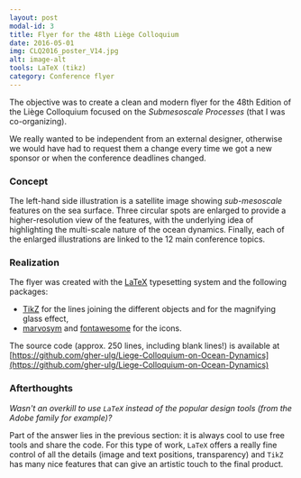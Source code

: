 ```yaml
---
layout: post
modal-id: 3
title: Flyer for the 48th Liège Colloquium
date: 2016-05-01
img: CLQ2016_poster_V14.jpg
alt: image-alt
tools: LaTeX (tikz)
category: Conference flyer
---
```


The objective was to create a clean and modern flyer for the 48th Edition of the Liège Colloquium focused on the *Submesoscale Processes* (that I was co-organizing).

We really wanted to be independent from an external designer, otherwise we would have had to request them a change every time we got a new sponsor or when the conference deadlines changed.

### Concept

The left-hand side illustration is a satellite image showing *sub-mesoscale* features on the sea surface. Three circular spots are enlarged to provide a higher-resolution view of the features, with the underlying idea of highlighting the multi-scale nature of the ocean dynamics.
Finally, each of the enlarged illustrations are linked to the 12 main conference topics.

### Realization

The flyer was created with the [LaTeX](https://www.latex-project.org/) typesetting system and the following packages:
* [TikZ](https://www.ctan.org/pkg/pgf) for the lines joining the different objects and for the magnifying glass effect,
* [marvosym](https://www.ctan.org/pkg/marvosym) and [fontawesome](https://www.ctan.org/pkg/fontawesome) for the icons.

The source code (approx. 250 lines, including blank lines!) is available at [https://github.com/gher-ulg/Liege-Colloquium-on-Ocean-Dynamics](https://github.com/gher-ulg/Liege-Colloquium-on-Ocean-Dynamics)

### Afterthoughts

*Wasn't an overkill to use `LaTeX` instead of the popular design tools (from the Adobe family for example)?*

Part of the answer lies in the previous section: it is always cool to use free tools and share the code. For this type of work, `LaTeX` offers a really fine control of all the details (image and text positions, transparency) and `TikZ` has many nice features that can give an artistic touch to the final product.
